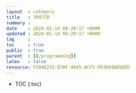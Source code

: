 ```yaml
---
layout  : category 
title   : 객체지향 
summary : 
date    : 2024-02-14 00:20:17 +0900
updated : 2024-02-14 00:20:17 +0900
tag     : 
toc     : true
public  : true
parent  : [[/programming]] 
latex   : false
resource: F584E233-878F-4845-ACF5-F63D846B5DED
---
```

* TOC
{:toc}

# 

